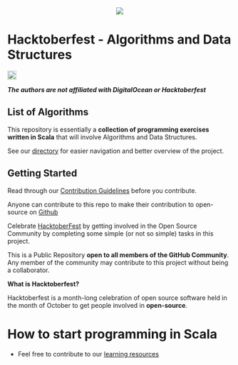 <!-- Logo -->
<div align="center">
  <a href="https://www.scala-lang.org/">
    <img src="https://eventil.s3.amazonaws.com/uploads/group/avatar/682/medium_scala-logo.png">
  </a>
</div>

# Hacktoberfest - Algorithms and Data Structures

  <a href="https://github.com/sentenza/hacktoberfest-scala-algorithms/blob/master/CONTRIBUTING.md">
    <img src="https://img.shields.io/static/v1.svg?label=Contributions&message=Welcome&color=0059b3&style=flat-square" height="20" alt="Contributions Welcome">
  </a>

**_The authors are not affiliated with DigitalOcean or Hacktoberfest_**

## List of Algorithms

This repository is essentially a **collection of programming exercises written in Scala** that will involve Algorithms
and Data Structures.

See our [directory](DIRECTORY.md) for easier navigation and better overview of the project.

## Getting Started

Read through our [Contribution Guidelines](CONTRIBUTING.md) before you contribute.

Anyone can contribute to this repo to make their contribution to open-source on [Github][github]

Celebrate <a href="https://hacktoberfest.digitalocean.com/" target="_blank">HacktoberFest</a> by getting involved in the
Open Source Community by completing some simple (or not so simple) tasks in this project.

This is a Public Repository **open to all members of the GitHub Community**. Any member of the community may contribute
to this project without being a collaborator.

**What is Hacktoberfest?**

Hacktoberfest is a month-long celebration of open source software held in the month of October to get people involved
in **open-source**.

# How to start programming in Scala

- Feel free to contribute to our [learning resources](docs/learning_resources.md)

[github]: https://github.com

